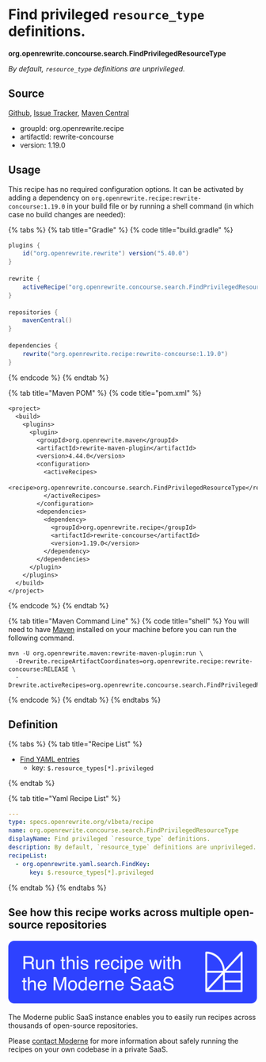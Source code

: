 # Find privileged `resource_type` definitions.

**org.openrewrite.concourse.search.FindPrivilegedResourceType**

_By default, `resource_type` definitions are unprivileged._

## Source

[Github](https://github.com/openrewrite/rewrite-concourse/blob/main/src/main/resources/META-INF/rewrite/search.yml), [Issue Tracker](https://github.com/openrewrite/rewrite-concourse/issues), [Maven Central](https://central.sonatype.com/artifact/org.openrewrite.recipe/rewrite-concourse/1.19.0/jar)

* groupId: org.openrewrite.recipe
* artifactId: rewrite-concourse
* version: 1.19.0


## Usage

This recipe has no required configuration options. It can be activated by adding a dependency on `org.openrewrite.recipe:rewrite-concourse:1.19.0` in your build file or by running a shell command (in which case no build changes are needed): 

{% tabs %}
{% tab title="Gradle" %}
{% code title="build.gradle" %}
```groovy
plugins {
    id("org.openrewrite.rewrite") version("5.40.0")
}

rewrite {
    activeRecipe("org.openrewrite.concourse.search.FindPrivilegedResourceType")
}

repositories {
    mavenCentral()
}

dependencies {
    rewrite("org.openrewrite.recipe:rewrite-concourse:1.19.0")
}
```
{% endcode %}
{% endtab %}

{% tab title="Maven POM" %}
{% code title="pom.xml" %}
```markup
<project>
  <build>
    <plugins>
      <plugin>
        <groupId>org.openrewrite.maven</groupId>
        <artifactId>rewrite-maven-plugin</artifactId>
        <version>4.44.0</version>
        <configuration>
          <activeRecipes>
            <recipe>org.openrewrite.concourse.search.FindPrivilegedResourceType</recipe>
          </activeRecipes>
        </configuration>
        <dependencies>
          <dependency>
            <groupId>org.openrewrite.recipe</groupId>
            <artifactId>rewrite-concourse</artifactId>
            <version>1.19.0</version>
          </dependency>
        </dependencies>
      </plugin>
    </plugins>
  </build>
</project>
```
{% endcode %}
{% endtab %}

{% tab title="Maven Command Line" %}
{% code title="shell" %}
You will need to have [Maven](https://maven.apache.org/download.cgi) installed on your machine before you can run the following command.

```shell
mvn -U org.openrewrite.maven:rewrite-maven-plugin:run \
  -Drewrite.recipeArtifactCoordinates=org.openrewrite.recipe:rewrite-concourse:RELEASE \
  -Drewrite.activeRecipes=org.openrewrite.concourse.search.FindPrivilegedResourceType
```
{% endcode %}
{% endtab %}
{% endtabs %}


## Definition

{% tabs %}
{% tab title="Recipe List" %}
* [Find YAML entries](../../yaml/search/findkey.md)
  * key: `$.resource_types[*].privileged`

{% endtab %}

{% tab title="Yaml Recipe List" %}
```yaml
---
type: specs.openrewrite.org/v1beta/recipe
name: org.openrewrite.concourse.search.FindPrivilegedResourceType
displayName: Find privileged `resource_type` definitions.
description: By default, `resource_type` definitions are unprivileged.
recipeList:
  - org.openrewrite.yaml.search.FindKey:
      key: $.resource_types[*].privileged

```
{% endtab %}
{% endtabs %}

## See how this recipe works across multiple open-source repositories

[![Moderne Link Image](/.gitbook/assets/ModerneRecipeButton.png)](https://public.moderne.io/recipes/org.openrewrite.concourse.search.FindPrivilegedResourceType)

The Moderne public SaaS instance enables you to easily run recipes across thousands of open-source repositories.

Please [contact Moderne](https://moderne.io/product) for more information about safely running the recipes on your own codebase in a private SaaS.
